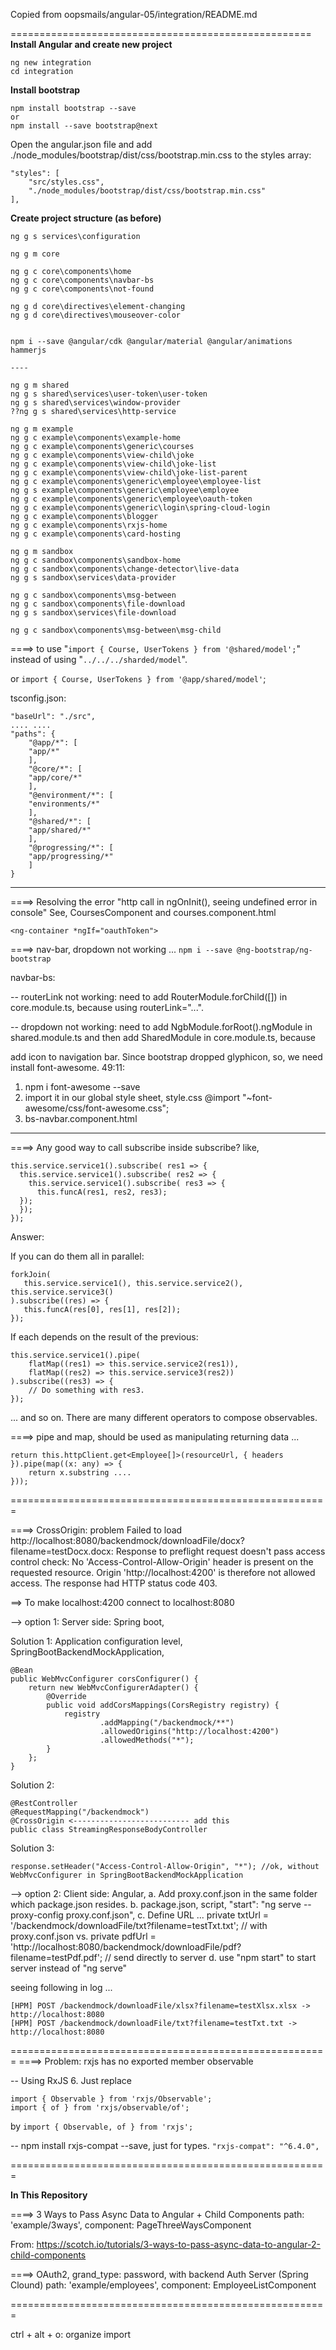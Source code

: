 Copied from oopsmails/angular-05/integration/README.md


====================================================
**Install Angular and create new project**
```
ng new integration
cd integration
```

**Install bootstrap**
```
npm install bootstrap --save
or
npm install --save bootstrap@next
```

Open the angular.json file and add ./node_modules/bootstrap/dist/css/bootstrap.min.css to the styles array:
```
"styles": [ 
    "src/styles.css", 
    "./node_modules/bootstrap/dist/css/bootstrap.min.css" 
],
```
**Create project structure (as before)**
```
ng g s services\configuration

ng g m core

ng g c core\components\home
ng g c core\components\navbar-bs
ng g c core\components\not-found

ng g d core\directives\element-changing
ng g d core\directives\mouseover-color


npm i --save @angular/cdk @angular/material @angular/animations hammerjs

----

ng g m shared
ng g s shared\services\user-token\user-token
ng g s shared\services\window-provider
??ng g s shared\services\http-service

ng g m example
ng g c example\components\example-home
ng g c example\components\generic\courses
ng g c example\components\view-child\joke
ng g c example\components\view-child\joke-list
ng g c example\components\view-child\joke-list-parent
ng g c example\components\generic\employee\employee-list
ng g s example\components\generic\employee\employee
ng g c example\components\generic\employee\oauth-token
ng g c example\components\generic\login\spring-cloud-login
ng g c example\components\blogger
ng g c example\components\rxjs-home
ng g c example\components\card-hosting

ng g m sandbox
ng g c sandbox\components\sandbox-home
ng g c sandbox\components\change-detector\live-data
ng g s sandbox\services\data-provider

ng g c sandbox\components\msg-between
ng g c sandbox\components\file-download
ng g s sandbox\services\file-download

ng g c sandbox\components\msg-between\msg-child
```

====> to use "`import { Course, UserTokens } from '@shared/model';`"
instead of using "`../../../sharded/model`".

or `import { Course, UserTokens } from '@app/shared/model'`;

tsconfig.json:
```
"baseUrl": "./src",
.... ....
"paths": {
    "@app/*": [
    "app/*"
    ],
    "@core/*": [
    "app/core/*"
    ],
    "@environment/*": [
    "environments/*"
    ],
    "@shared/*": [
    "app/shared/*"
    ],
    "@progressing/*": [
    "app/progressing/*"
    ]
}
```

----

====> Resolving the error "http call in ngOnInit(), seeing undefined error in console"
See, CoursesComponent and courses.component.html

`<ng-container *ngIf="oauthToken">`

====> nav-bar, dropdown not working ...
`npm i --save @ng-bootstrap/ng-bootstrap`

navbar-bs:

-- routerLink not working: 
need to add RouterModule.forChild([]) in core.module.ts, because using routerLink="...".

-- dropdown not working: 
need to add NgbModule.forRoot().ngModule in shared.module.ts and then add SharedModule
in core.module.ts, because 
<div ngbDropdownMenu ...

----
add icon to navigation bar. Since bootstrap dropped glyphicon, so, we need install 
font-awesome.
49:11: 
1. npm i font-awesome --save
2. import it in our global style sheet, style.css
@import "~font-awesome/css/font-awesome.css";
3. bs-navbar.component.html
<i class="fa fa-leaf" aria-hidden="true"></i>

----

====> Any good way to call subscribe inside subscribe? like,
```
this.service.service1().subscribe( res1 => {
  this.service.service1().subscribe( res2 => {
    this.service.service1().subscribe( res3 => {
      this.funcA(res1, res2, res3);
  });
  });
});
```

Answer:

If you can do them all in parallel:
```
forkJoin(
   this.service.service1(), this.service.service2(), this.service.service3()
).subscribe((res) => {
   this.funcA(res[0], res[1], res[2]);
});
```

If each depends on the result of the previous:

```
this.service.service1().pipe(
    flatMap((res1) => this.service.service2(res1)),
    flatMap((res2) => this.service.service3(res2))
).subscribe((res3) => {
    // Do something with res3.
});
```

... and so on. There are many different operators to compose observables.



====> pipe and map, should be used as manipulating returning data ...
```
return this.httpClient.get<Employee[]>(resourceUrl, { headers }).pipe(map((x: any) => {
    return x.substring ....
}));
```


=======================================================

====> CrossOrigin: problem
Failed to load http://localhost:8080/backendmock/downloadFile/docx?filename=testDocx.docx: Response to preflight request doesn't pass access control check: No 'Access-Control-Allow-Origin' header is present on the requested resource. Origin 'http://localhost:4200' is therefore not allowed access. The response had HTTP status code 403.

==> To make localhost:4200 connect to localhost:8080

--> option 1: Server side: Spring boot,

Solution 1:
Application configuration level, SpringBootBackendMockApplication, 

```
@Bean
public WebMvcConfigurer corsConfigurer() {
    return new WebMvcConfigurerAdapter() {
        @Override
        public void addCorsMappings(CorsRegistry registry) {
            registry
                    .addMapping("/backendmock/**")
                    .allowedOrigins("http://localhost:4200")
                    .allowedMethods("*");
        }
    };
}
```
Solution 2:

```
@RestController
@RequestMapping("/backendmock")
@CrossOrigin <-------------------------- add this
public class StreamingResponseBodyController
```
Solution 3:
```
response.setHeader("Access-Control-Allow-Origin", "*"); //ok, without WebMvcConfigurer in SpringBootBackendMockApplication
```
--> option 2: Client side: Angular,
a. Add proxy.conf.json in the same folder which package.json resides.
b. package.json, script,
"start": "ng serve --proxy-config proxy.conf.json",
c. Define URL ...
 private txtUrl = '/backendmock/downloadFile/txt?filename=testTxt.txt'; // with proxy.conf.json
 vs.
 private pdfUrl = 'http://localhost:8080/backendmock/downloadFile/pdf?filename=testPdf.pdf'; // send directly to server
d. use "npm start" to start server instead of "ng serve"

seeing following in log ...

```
[HPM] POST /backendmock/downloadFile/xlsx?filename=testXlsx.xlsx -> http://localhost:8080
[HPM] POST /backendmock/downloadFile/txt?filename=testTxt.txt -> http://localhost:8080
```

=======================================================
====> Problem: rxjs has no exported member observable

-- Using RxJS 6. Just replace
```
import { Observable } from 'rxjs/Observable';
import { of } from 'rxjs/observable/of';
```
by
`import { Observable, of } from 'rxjs';`

-- npm install rxjs-compat --save, just for types.
`"rxjs-compat": "^6.4.0",`

=======================================================

**In This Repository**

====> 3 Ways to Pass Async Data to Angular + Child Components
path: 'example/3ways', component: PageThreeWaysComponent

From: https://scotch.io/tutorials/3-ways-to-pass-async-data-to-angular-2-child-components 

====> OAuth2, grand_type: password, with backend Auth Server (Spring Clound)
path: 'example/employees', component: EmployeeListComponent


=======================================================

ctrl + alt + o: organize import


